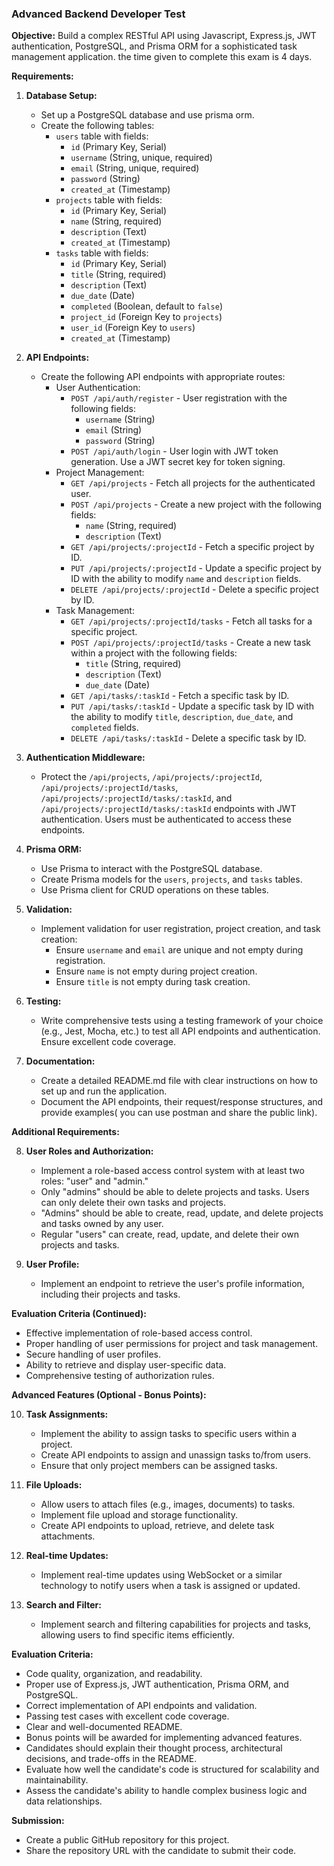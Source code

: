 ### Advanced Backend Developer Test

**Objective:**
Build a complex RESTful API using Javascript, Express.js, JWT authentication, PostgreSQL, and Prisma ORM for a sophisticated task management application. the time given to complete this exam is 4 days.

**Requirements:**

1. **Database Setup:**
   - Set up a PostgreSQL database and use prisma orm.
   - Create the following tables:
     - `users` table with fields:
       - `id` (Primary Key, Serial)
       - `username` (String, unique, required)
       - `email` (String, unique, required)
       - `password` (String)
       - `created_at` (Timestamp)
     - `projects` table with fields:
       - `id` (Primary Key, Serial)
       - `name` (String, required)
       - `description` (Text)
       - `created_at` (Timestamp)
     - `tasks` table with fields:
       - `id` (Primary Key, Serial)
       - `title` (String, required)
       - `description` (Text)
       - `due_date` (Date)
       - `completed` (Boolean, default to `false`)
       - `project_id` (Foreign Key to `projects`)
       - `user_id` (Foreign Key to `users`)
       - `created_at` (Timestamp)

2. **API Endpoints:**
   - Create the following API endpoints with appropriate routes:
     - User Authentication:
       - `POST /api/auth/register` - User registration with the following fields:
         - `username` (String)
         - `email` (String)
         - `password` (String)
       - `POST /api/auth/login` - User login with JWT token generation. Use a JWT secret key for token signing.
     - Project Management:
       - `GET /api/projects` - Fetch all projects for the authenticated user.
       - `POST /api/projects` - Create a new project with the following fields:
         - `name` (String, required)
         - `description` (Text)
       - `GET /api/projects/:projectId` - Fetch a specific project by ID.
       - `PUT /api/projects/:projectId` - Update a specific project by ID with the ability to modify `name` and `description` fields.
       - `DELETE /api/projects/:projectId` - Delete a specific project by ID.
     - Task Management:
       - `GET /api/projects/:projectId/tasks` - Fetch all tasks for a specific project.
       - `POST /api/projects/:projectId/tasks` - Create a new task within a project with the following fields:
         - `title` (String, required)
         - `description` (Text)
         - `due_date` (Date)
       - `GET /api/tasks/:taskId` - Fetch a specific task by ID.
       - `PUT /api/tasks/:taskId` - Update a specific task by ID with the ability to modify `title`, `description`, `due_date`, and `completed` fields.
       - `DELETE /api/tasks/:taskId` - Delete a specific task by ID.

3. **Authentication Middleware:**
   - Protect the `/api/projects`, `/api/projects/:projectId`, `/api/projects/:projectId/tasks`, `/api/projects/:projectId/tasks/:taskId`, and `/api/projects/:projectId/tasks/:taskId` endpoints with JWT authentication. Users must be authenticated to access these endpoints.

4. **Prisma ORM:**
   - Use Prisma to interact with the PostgreSQL database.
   - Create Prisma models for the `users`, `projects`, and `tasks` tables.
   - Use Prisma client for CRUD operations on these tables.

5. **Validation:**
   - Implement validation for user registration, project creation, and task creation:
     - Ensure `username` and `email` are unique and not empty during registration.
     - Ensure `name` is not empty during project creation.
     - Ensure `title` is not empty during task creation.

6. **Testing:**
   - Write comprehensive tests using a testing framework of your choice (e.g., Jest, Mocha, etc.) to test all API endpoints and authentication. Ensure excellent code coverage.

7. **Documentation:**
   - Create a detailed README.md file with clear instructions on how to set up and run the application.
   - Document the API endpoints, their request/response structures, and provide examples( you can use postman and share the public link).


**Additional Requirements:**

8. **User Roles and Authorization:**
   - Implement a role-based access control system with at least two roles: "user" and "admin."
   - Only "admins" should be able to delete projects and tasks. Users can only delete their own tasks and projects.
   - "Admins" should be able to create, read, update, and delete projects and tasks owned by any user.
   - Regular "users" can create, read, update, and delete their own projects and tasks.

9. **User Profile:**
   - Implement an endpoint to retrieve the user's profile information, including their projects and tasks.

**Evaluation Criteria (Continued):**

- Effective implementation of role-based access control.
- Proper handling of user permissions for project and task management.
- Secure handling of user profiles.
- Ability to retrieve and display user-specific data.
- Comprehensive testing of authorization rules.

**Advanced Features (Optional - Bonus Points):**

10. **Task Assignments:**
    - Implement the ability to assign tasks to specific users within a project.
    - Create API endpoints to assign and unassign tasks to/from users.
    - Ensure that only project members can be assigned tasks.

11. **File Uploads:**
    - Allow users to attach files (e.g., images, documents) to tasks.
    - Implement file upload and storage functionality.
    - Create API endpoints to upload, retrieve, and delete task attachments.

12. **Real-time Updates:**
    - Implement real-time updates using WebSocket or a similar technology to notify users when a task is assigned or updated.

13. **Search and Filter:**
    - Implement search and filtering capabilities for projects and tasks, allowing users to find specific items efficiently.

**Evaluation Criteria:**
- Code quality, organization, and readability.
- Proper use of Express.js, JWT authentication, Prisma ORM, and PostgreSQL.
- Correct implementation of API endpoints and validation.
- Passing test cases with excellent code coverage.
- Clear and well-documented README.
- Bonus points will be awarded for implementing advanced features.
- Candidates should explain their thought process, architectural decisions, and trade-offs in the README.
- Evaluate how well the candidate's code is structured for scalability and maintainability.
- Assess the candidate's ability to handle complex business logic and data relationships.

**Submission:**
- Create a public GitHub repository for this project.
- Share the repository URL with the candidate to submit their code.